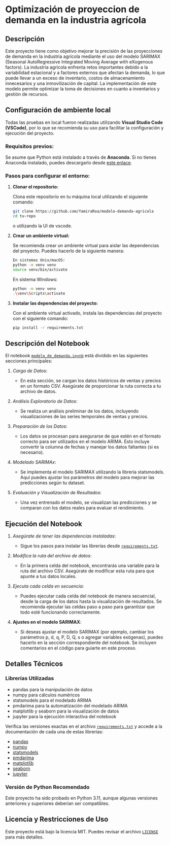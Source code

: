 # Optimización de proyeccion de demanda en la industria agrícola

## Descripción
Este proyecto tiene como objetivo mejorar la precisión de las proyecciones de demanda en la industria agrícola mediante el uso del modelo SARIMAX (Seasonal AutoRegressive Integrated Moving Average with eXogenous factors). La industria agrícola enfrenta retos importantes debido a la variabilidad estacional y a factores externos que afectan la demanda, lo que puede llevar a un exceso de inventario, costos de almacenamiento innecesarios y una inmovilización de capital. La implementación de este modelo permite optimizar la toma de decisiones en cuanto a inventarios y gestión de recursos.

## Configuración de ambiente local

Todas las pruebas en local fueron realizadas utilizando **Visual Studio Code (VSCode)**, por lo que se recomienda su uso para facilitar la configuración y ejecución del proyecto.

### Requisitos previos:

Se asume que Python está instalado a través de **Anaconda**. Si no tienes Anaconda instalado, puedes descargarlo desde [este enlace](https://www.anaconda.com/download).

### Pasos para configurar el entorno:

1. **Clonar el repositorio:**

   Clona este repositorio en tu máquina local utilizando el siguiente comando:
   ```bash
   git clone https://github.com/YamiraRoa/modelo-demanda-agricola
   cd tu-repo
   ```
   o utilizando la UI de vscode.
2. **Crear un ambiente virtual:**

    Se recomienda crear un ambiente virtual para aislar las dependencias del proyecto. Puedes hacerlo de la siguiente manera:
    ```bash
    En sistemas Unix/macOS:
    python -m venv venv
    source venv/bin/activate
    ```
    En sistema Windows:
    ```bash
    python -m venv venv
    .\venv\Scripts\activate
    ```
3. **Instalar las dependencias del proyecto:**

   Con el ambiente virtual activado, instala las dependencias del proyecto con el siguiente comando:
   ```bash
   pip install -r requirements.txt
   ```
## Descripción del Notebook

El notebook [`modelo_de_demanda.ipynb`](./modelo_de_demanda.ipynb) está dividido en las siguientes secciones principales:

1. *Carga de Datos*:
   - En esta sección, se cargan los datos históricos de ventas y precios en un formato CSV. Asegúrate de proporcionar la ruta correcta a tu archivo de datos.
   
2. *Análisis Exploratorio de Datos*:
   - Se realiza un análisis preliminar de los datos, incluyendo visualizaciones de las series temporales de ventas y precios.
   
3. *Preparación de los Datos*:
   - Los datos se procesan para asegurarse de que estén en el formato correcto para ser utilizados en el modelo ARIMA. Esto incluye convertir la columna de fechas y manejar los datos faltantes (si es necesario).

4. *Modelado SARIMAx*:
   - Se implementa el modelo SARIMAX utilizando la librería statsmodels. Aquí puedes ajustar los parámetros del modelo para mejorar las predicciones según tu dataset.

5. *Evaluación y Visualización de Resultados*:
   - Una vez entrenado el modelo, se visualizan las predicciones y se comparan con los datos reales para evaluar el rendimiento.

## Ejecución del Notebook

1. *Asegúrate de tener las dependencias instaladas*:
   - Sigue los pasos para instalar las librerías desde [`requirements.txt`](./requirements.txt).
   
2. *Modifica la ruta del archivo de datos*:
   - En la primera celda del notebook, encontrarás una variable para la ruta del archivo CSV. Asegúrate de modificar esta ruta para que apunte a tus datos locales.

3. *Ejecuta cada celda en secuencia*:
   - Puedes ejecutar cada celda del notebook de manera secuencial, desde la carga de los datos hasta la visualización de resultados. Se recomienda ejecutar las celdas paso a paso para garantizar que todo esté funcionando correctamente.

4. **Ajustes en el modelo SARIMAX**:
   - Si deseas ajustar el modelo SARIMAX (por ejemplo, cambiar los parámetros p, d, q, P, D, Q, s o agregar variables exógenas), puedes hacerlo en la sección correspondiente del notebook. Se incluyen comentarios en el código para guiarte en este proceso.

## Detalles Técnicos

### Librerías Utilizadas

- pandas para la manipulación de datos
- numpy para cálculos numéricos
- statsmodels para el modelado ARIMA
- pmdarima para la automatización del modelado ARIMA
- matplotlib y seaborn para la visualización de datos
- jupyter para la ejecución interactiva del notebook

Verifica las versiones exactas en el archivo [`requirements.txt`](./requirements.txt) y accede a la documentación de cada una de estas librerías:

- [pandas](https://pandas.pydata.org/pandas-docs/stable/)
- [numpy](https://numpy.org/doc/)
- [statsmodels](https://www.statsmodels.org/stable/)
- [pmdarima](http://alkaline-ml.com/pmdarima/)
- [matplotlib](https://matplotlib.org/)
- [seaborn](https://seaborn.pydata.org/)
- [jupyter](https://jupyter.org/documentation)

### Versión de Python Recomendado

Este proyecto ha sido probado en Python 3.11, aunque algunas versiones anteriores y superiores deberían ser compatibles.

## Licencia y Restricciones de Uso

Este proyecto está bajo la licencia MIT. Puedes revisar el archivo [`LICENSE`](./LICENSE) para más detalles.



